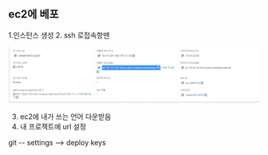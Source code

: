 ## ec2에 베포
1.인스턴스 생성
2. ssh 로접속항땐 
 
 ![picture/Screan Shopt](picture/Screen%20Shot%202023-01-11%20at%202.34.32%20PM.png)
 
3. ec2에 내가 쓰는 언어 다운받음
4. 내 프로젝트에 url 설정


git -- settings --> deploy keys